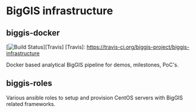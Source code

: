 # BigGIS infrastructure

## biggis-docker
[![Build Status](https://travis-ci.org/biggis-project/biggis-infrastructure.svg?branch=master)][Travis]
[Travis]: https://travis-ci.org/biggis-project/biggis-infrastructure

Docker based analytical BigGIS pipeline for demos, milestones, PoC's.

## biggis-roles
Various ansible roles to setup and provision CentOS servers with BigGIS related frameworks.

